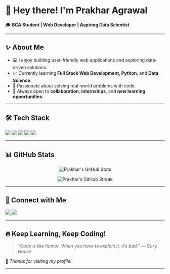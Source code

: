 # 👋 Hey there! I'm Prakhar Agrawal

🎓 **BCA Student | Web Developer | Aspiring Data Scientist**

---

## ✨ About Me

- 💻 I enjoy building user-friendly web applications and exploring data-driven solutions.
- 📈 Currently learning **Full Stack Web Development, Python**, and **Data Science**.
- 🎯 Passionate about solving real-world problems with code.
- 🌟 Always open to **collaboration**, **internships**, and **new learning opportunities**.

---

## 🛠️ Tech Stack

<p>
   <img src="https://img.shields.io/badge/HTML5-E34F26?style=for-the-badge&logo=html5&logoColor=white"/>
  <img src="https://img.shields.io/badge/CSS3-1572B6?style=for-the-badge&logo=css3&logoColor=white"/>
  <img src="https://img.shields.io/badge/JavaScript-F7DF1E?style=for-the-badge&logo=javascript&logoColor=black"/>
  <img src="https://img.shields.io/badge/Python-3776AB?style=for-the-badge&logo=python&logoColor=white"/>
  <img src="https://img.shields.io/badge/MySQL-4479A1?style=for-the-badge&logo=mysql&logoColor=white"/>
</p>

---

## 📊 GitHub Stats

<p align="center">
  <img src="https://github-readme-stats.vercel.app/api?username=PrakharAgrawal123&show_icons=true&theme=radical" alt="Prakhar's GitHub Stats" />
</p>

<p align="center">
  <img src="https://github-readme-streak-stats.herokuapp.com?user=PrakharAgrawal123&theme=radical" alt="Prakhar's GitHub Streak" />
</p>

---



## 🤝 Connect with Me

<p>
  <a href="mailto:agrawalprakhar931@gmail.com">
    <img src="https://img.shields.io/badge/Gmail-D14836?style=for-the-badge&logo=gmail&logoColor=white"/>
  </a>
  <a href="https://www.linkedin.com/in/prakhar-agrawal-85a9b2328">
    <img src="https://img.shields.io/badge/LinkedIn-0077B5?style=for-the-badge&logo=linkedin&logoColor=white"/>
  </a>
</p>

---

## 🔥 Keep Learning, Keep Coding!

> *“Code is like humor. When you have to explain it, it’s bad.” — Cory House*

🌟 *Thanks for visiting my profile!*

---
